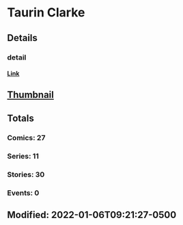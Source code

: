 # Taurin  Clarke 
## Details
### detail
#### [Link](http://marvel.com/comics/creators/14111/taurin_clarke?utm_campaign=apiRef&utm_source=225578a89fc76f3d20fbffda5d17a88d)
## [Thumbnail](http://i.annihil.us/u/prod/marvel/i/mg/b/40/image_not_available.jpg)
## Totals
### Comics: 27
### Series: 11
### Stories: 30
### Events: 0
## Modified: 2022-01-06T09:21:27-0500